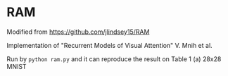 # RAM

Modified from https://github.com/jlindsey15/RAM

Implementation of "Recurrent Models of Visual Attention" V. Mnih et al.

Run by `python ram.py` and it can reproduce the result on Table 1 (a) 28x28 MNIST

